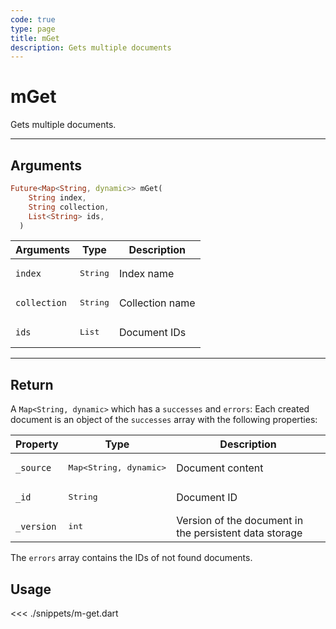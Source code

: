 ```yaml
---
code: true
type: page
title: mGet
description: Gets multiple documents
---
```


# mGet

Gets multiple documents.

---

## Arguments 

```dart
Future<Map<String, dynamic>> mGet(
    String index,
    String collection,
    List<String> ids,
  )
```

| Arguments          | Type                                                    | Description                       |
| ------------------ | ------------------------------------------------------- | --------------------------------- |
| `index`            | <pre>String</pre>                                       | Index name                        |
| `collection`       | <pre>String</pre>                                       | Collection name                   |
| `ids`              | <pre>List<String></pre>                            | Document IDs                      |
---

## Return

A `Map<String, dynamic>` which has a `successes` and `errors`:
Each created document is an object of the `successes` array with the following properties:

| Property     | Type                                         | Description                      |
|------------- |--------------------------------------------- |--------------------------------- |
| `_source`    | <pre>Map<String, dynamic></pre> | Document content                 |
| `_id`        | <pre>String</pre>                            | Document ID                      |
| `_version`   | <pre>int</pre>                           | Version of the document in the persistent data storage |

The `errors` array contains the IDs of not found documents.

## Usage

<<< ./snippets/m-get.dart
